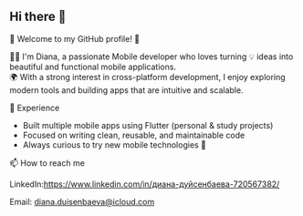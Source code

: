 ## Hi there 👋
🌸 Welcome to my GitHub profile! 🌸  

👩‍💻 I'm Diana, a passionate Mobile  developer who loves turning 💡 ideas into beautiful and functional mobile applications.  
🌍 With a strong interest in cross-platform development, I enjoy exploring modern tools and building apps that are intuitive and scalable.  



💼 Experience
- Built multiple mobile apps using Flutter (personal & study projects)  
- Focused on writing clean, reusable, and maintainable code 
- Always curious to try new mobile technologies 🚀  


📫 How to reach me

LinkedIn:https://www.linkedin.com/in/диана-дуйсенбаева-720567382/

Email: diana.duisenbaeva@icloud.com  
